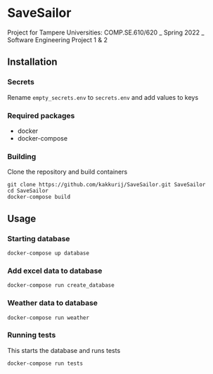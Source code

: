 # SaveSailor

Project for Tampere Universities: COMP.SE.610/620 _ Spring 2022 _ Software Engineering Project 1 &amp; 2

## Installation

### Secrets

Rename `empty_secrets.env` to `secrets.env` and add values to keys

### Required packages

- docker
- docker-compose

### Building

Clone the repository and build containers

    git clone https://github.com/kakkurij/SaveSailor.git SaveSailor
    cd SaveSailor
    docker-compose build

## Usage

### Starting database

    docker-compose up database

### Add excel data to database

    docker-compose run create_database

### Weather data to database

    docker-compose run weather

### Running tests

This starts the database and runs tests

    docker-compose run tests
